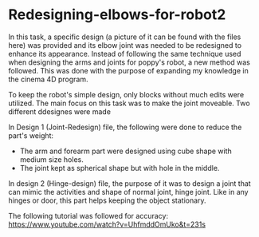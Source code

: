 # Redesigning-elbows-for-robot2

In this task, a specific design (a picture of it can be found with the files here) was provided and its elbow joint was needed to be redesigned to enhance its appearance. Instead of following the same technique used when designing the arms and joints for poppy's robot, a new method was followed. This was done with the purpose of expanding my knowledge in the cinema 4D program. 

To keep the robot's simple design, only blocks without much edits were utilized. The main focus on this task was to make the joint moveable. Two different ddesignes were made 

In Design 1 (Joint-Redesign) file, the following were done to reduce the part's weight:
* The arm and forearm part were designed using cube shape with medium size holes. 
* The joint kept as spherical shape but with hole in the middle.

In design 2 (Hinge-design) file, the purpose of it was to design a joint that can mimic the activities and shape of normal joint, hinge joint. Like in any hinges or door, this part helps keeping the object stationary. 


The following tutorial was followed for accuracy: https://www.youtube.com/watch?v=UhfmddOmUko&t=231s
